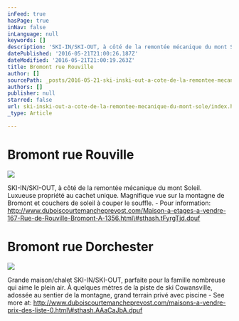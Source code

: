 ```yaml
---
inFeed: true
hasPage: true
inNav: false
inLanguage: null
keywords: []
description: 'SKI-IN/SKI-OUT, à côté de la remontée mécanique du mont Soleil. Luxueuse propriété au cachet unique. Magnifique vue sur la montagne de Bromont et couchers de soleil à couper le souffle. - Pour information: http://www.duboiscourtemancheprevost.com/Maison-a-etages-a-vendre-167-Rue-de-Rouville-Bromont-A-1356.html#sthash.tFyrgTjd.dpuf'
datePublished: '2016-05-21T21:00:26.187Z'
dateModified: '2016-05-21T21:00:19.263Z'
title: Bromont rue Rouville
author: []
sourcePath: _posts/2016-05-21-ski-inski-out-a-cote-de-la-remontee-mecanique-du-mont-sole.md
authors: []
publisher: null
starred: false
url: ski-inski-out-a-cote-de-la-remontee-mecanique-du-mont-sole/index.html
_type: Article

---
```

# Bromont rue Rouville
![](https://the-grid-user-content.s3-us-west-2.amazonaws.com/9f7847b4-376e-4299-8d68-075835f2e6a9.jpg)

SKI-IN/SKI-OUT, à côté de la remontée mécanique du mont Soleil. Luxueuse propriété au cachet unique. Magnifique vue sur la montagne de Bromont et couchers de soleil à couper le souffle. - Pour information: http://www.duboiscourtemancheprevost.com/Maison-a-etages-a-vendre-167-Rue-de-Rouville-Bromont-A-1356.html\#sthash.tFyrgTjd.dpuf

# Bromont rue Dorchester
![](https://the-grid-user-content.s3-us-west-2.amazonaws.com/7a42a3d5-7e61-4a3f-b4bb-7ceecf8aa8b9.jpg)

Grande maison/chalet SKI-IN/SKI-OUT, parfaite pour la famille nombreuse qui aime le plein air. À quelques mètres de la piste de ski Cowansville, adossée au sentier de la montagne, grand terrain privé avec piscine - See more at: http://www.duboiscourtemancheprevost.com/maisons-a-vendre-prix-des-liste-0.html\#sthash.AAaCaJbA.dpuf